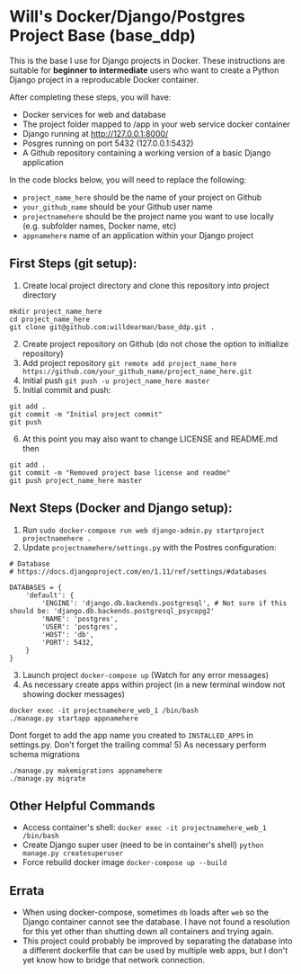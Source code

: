 # Will's Docker/Django/Postgres Project Base (base_ddp)
This is the base I use for Django projects in Docker. These instructions are suitable for **beginner to intermediate** users who want to create a Python Django project in a reproducable Docker container.

After completing these steps, you will have:
- Docker services for web and database
- The project folder mapped to /app in your web service docker container
- Django running at http://127.0.0.1:8000/
- Posgres running on port 5432 (127.0.0.1:5432)
- A Github repository containing a working version of a basic Django application

In the code blocks below, you will need to replace the following:
- ``project_name_here`` should be the name of your project on Github
- ``your_github_name`` should be your Github user name
- ``projectnamehere`` should be the project name you want to use locally (e.g. subfolder names, Docker name, etc)
- ``appnamehere`` name of an application within your Django project

## First Steps (git setup):
1) Create local project directory and clone this repository into project directory
```
mkdir project_name_here
cd project_name_here
git clone git@github.com:willdearman/base_ddp.git .
```
2) Create project repository on Github (do not chose the option to initialize repository)
3) Add project repository ``git remote add project_name_here https://github.com/your_github_name/project_name_here.git``
4) Initial push ``git push -u project_name_here master``
5) Initial commit and push:
````
git add .
git commit -m "Initial project commit"
git push
````
6) At this point you may also want to change LICENSE and README.md then
````
git add .
git commit -m "Removed project base license and readme"
git push project_name_here master
````

## Next Steps (Docker and Django setup):
1) Run ``sudo docker-compose run web django-admin.py startproject projectnamehere . ``
2) Update ``projectnamehere/settings.py`` with the Postres configuration:
```
# Database
# https://docs.djangoproject.com/en/1.11/ref/settings/#databases

DATABASES = {
    'default': {
        'ENGINE': 'django.db.backends.postgresql', # Not sure if this should be: 'django.db.backends.postgresql_psycopg2'
        'NAME': 'postgres',
        'USER': 'postgres',
        'HOST': 'db',
        'PORT': 5432,
    }
}
```
3) Launch project ``docker-compose up`` (Watch for any error messages)
4) As necessary create apps within project (in a new terminal window not showing docker messages)
```
docker exec -it projectnamehere_web_1 /bin/bash
./manage.py startapp appnamehere
```
Dont forget to add the app name you created to ``INSTALLED_APPS`` in settings.py. Don't forget the trailing comma!
5) As necessary perform schema migrations
```
./manage.py makemigrations appnamehere
./manage.py migrate
```

## Other Helpful Commands
- Access container's shell: ``docker exec -it projectnamehere_web_1 /bin/bash``
- Create Django super user (need to be in container's shell) ``python manage.py createsuperuser``
- Force rebuild docker image ``docker-compose up --build``

## Errata
- When using docker-compose, sometimes ``db`` loads after ``web`` so the Django container cannot see the database. I have not found a resolution for this yet other than shutting down all containers and trying again.
- This project could probably be improved by separating the database into a different dockerfile that can be used by multiple web apps, but I don't yet know how to bridge that network connection.

